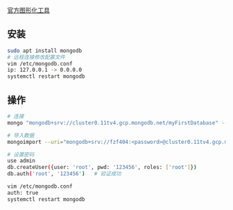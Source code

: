 <!-- 
title: MongoDB
sort: 
--> 

[官方图形化工具](https://www.mongodb.com/try/download/compass)

## 安装

```bash
sudo apt install mongodb
# 远程连接修改配置文件
vim /etc/mongodb.conf
ip: 127.0.0.1 -> 0.0.0.0 
systemctl restart mongodb
```

## 操作

```bash
# 连接
mongo "mongodb+srv://cluster0.11tv4.gcp.mongodb.net/myFirstDatabase" --username fzf404 

# 导入数据
mongoimport --uri="mongodb+srv://fzf404:<password>@cluster0.11tv4.gcp.mongodb.net/test"  -c product products.json

# 设置密码
use admin
db.createUser({user: 'root', pwd: '123456', roles: ['root']})
db.auth('root', '123456')	# 验证成功

vim /etc/mongodb.conf
auth: true
systemctl restart mongodb
```

